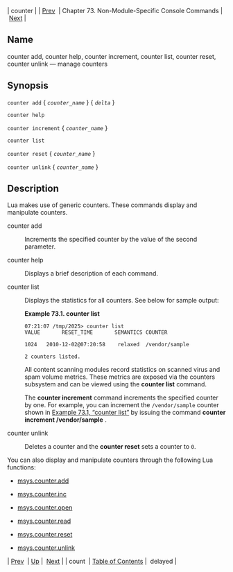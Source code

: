 | counter |
| [Prev](console_commands.count)  | Chapter 73. Non-Module-Specific Console Commands |  [Next](console_commands.delayed) |

<a name="console_commands.counter"></a>
## Name

counter add, counter help, counter increment, counter list, counter reset, counter unlink — manage counters

## Synopsis

`counter add` { *`counter_name`* } { *`delta`* }

`counter help`

`counter increment` { *`counter_name`* }

`counter list`

`counter reset` { *`counter_name`* }

`counter unlink` { *`counter_name`* }

<a name="idp8634128"></a>
## Description

Lua makes use of generic counters. These commands display and manipulate counters.

<dl class="variablelist">

<dt>counter add</dt>

<dd>

Increments the specified counter by the value of the second parameter.

</dd>

<dt>counter help</dt>

<dd>

Displays a brief description of each command.

</dd>

<dt>counter list</dt>

<dd>

Displays the statistics for all counters. See below for sample output:

<a name="console_commands.counter.list.example"></a>

**Example 73.1. counter list**

```
07:21:07 /tmp/2025> counter list
VALUE       RESET_TIME       SEMANTICS COUNTER

1024   2010-12-02@07:20:58    relaxed  /vendor/sample

2 counters listed.
```

All content scanning modules record statistics on scanned virus and spam volume metrics. These metrics are exposed via the counters subsystem and can be viewed using the **counter list**      command.

The **counter increment**           command increments the specified counter by one. For example, you can increment the `/vendor/sample` counter shown in [Example 73.1, “counter list”](console_commands.counter#console_commands.counter.list.example "Example 73.1. counter list") by issuing the command **counter increment /vendor/sample** .

</dd>

<dt>counter unlink</dt>

<dd>

Deletes a counter and the **counter reset**       sets a counter to `0`.

</dd>

</dl>

You can also display and manipulate counters through the following Lua functions:

*   [msys.counter.add](lua.ref.msys.counter.add "msys.counter.add")

*   [msys.counter.inc](lua.ref.msys.counter.inc "msys.counter.inc")

*   [msys.counter.open](lua.ref.msys.counter.open "msys.counter.open")

*   [msys.counter.read](lua.ref.msys.counter.read "msys.counter.read")

*   [msys.counter.reset](lua.ref.msys.counter.reset "msys.counter.reset")

*   [msys.counter.unlink](lua.ref.msys.counter.unlink "msys.counter.unlink")

| [Prev](console_commands.count)  | [Up](console.cmds.ref) |  [Next](console_commands.delayed) |
| count  | [Table of Contents](index) |  delayed |

